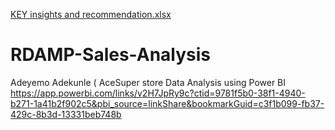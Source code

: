 [KEY insights and recommendation.xlsx](https://github.com/user-attachments/files/21093561/KEY.insights.and.recommendation.xlsx)
# RDAMP-Sales-Analysis
Adeyemo Adekunle ( AceSuper store Data Analysis using Power BI
https://app.powerbi.com/links/v2H7JpRy9c?ctid=9781f5b0-38f1-4940-b271-1a41b2f902c5&pbi_source=linkShare&bookmarkGuid=c3f1b099-fb37-429c-8b3d-13331beb748b
